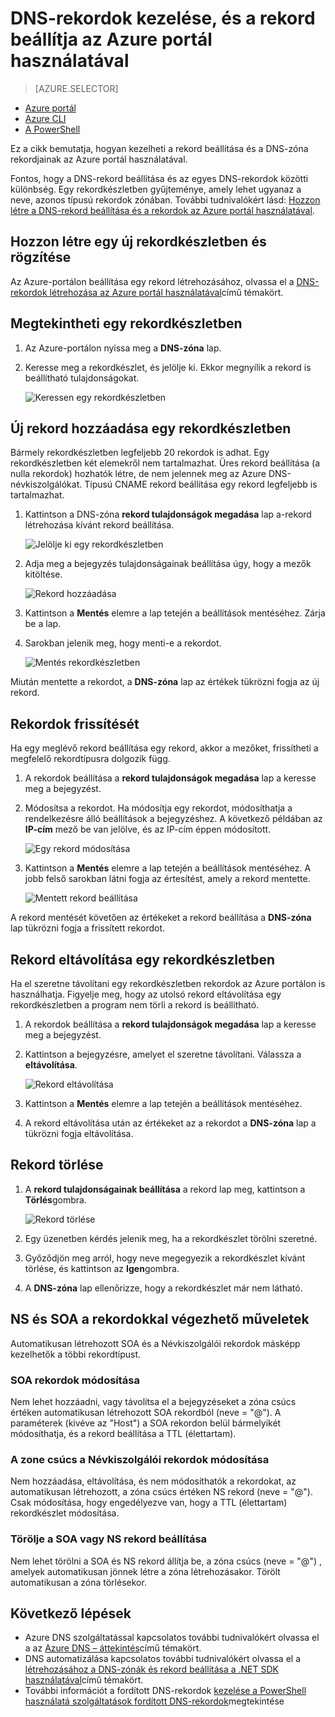 <properties
   pageTitle="DNS-rekord beállítása és az Azure portálon rekordok kezelése |} Microsoft Azure"
   description="DNS kezelése rekord állítja be, és rekordok, ha a tartomány Azure DNS-szolgáltatója."
   services="dns"
   documentationCenter="na"
   authors="sdwheeler"
   manager="carmonm"
   editor=""
   tags="azure-resource-manager"/>

<tags
   ms.service="dns"
   ms.devlang="na"
   ms.topic="article"
   ms.tgt_pltfrm="na"
   ms.workload="infrastructure-services"
   ms.date="08/16/2016"
   ms.author="sewhee"/>

# <a name="manage-dns-records-and-record-sets-by-using-the-azure-portal"></a>DNS-rekordok kezelése, és a rekord beállítja az Azure portál használatával


> [AZURE.SELECTOR]
- [Azure portál](dns-operations-recordsets-portal.md)
- [Azure CLI](dns-operations-recordsets-cli.md)
- [A PowerShell](dns-operations-recordsets.md)


Ez a cikk bemutatja, hogyan kezelheti a rekord beállítása és a DNS-zóna rekordjainak az Azure portál használatával.

Fontos, hogy a DNS-rekord beállítása és az egyes DNS-rekordok közötti különbség. Egy rekordkészletben gyűjteménye, amely lehet ugyanaz a neve, azonos típusú rekordok zónában. További tudnivalókért lásd: [Hozzon létre a DNS-rekord beállítása és a rekordok az Azure portál használatával](dns-getstarted-create-recordset-portal.md).

## <a name="create-a-new-record-set-and-record"></a>Hozzon létre egy új rekordkészletben és rögzítése

Az Azure-portálon beállítása egy rekord létrehozásához, olvassa el a [DNS-rekordok létrehozása az Azure portál használatával](dns-getstarted-create-recordset-portal.md)című témakört.


## <a name="view-a-record-set"></a>Megtekintheti egy rekordkészletben

1. Az Azure-portálon nyissa meg a **DNS-zóna** lap.

2. Keresse meg a rekordkészlet, és jelölje ki. Ekkor megnyílik a rekord is beállítható tulajdonságokat.

    ![Keressen egy rekordkészletben](./media/dns-operations-recordsets-portal/searchset500.png)


## <a name="add-a-new-record-to-a-record-set"></a>Új rekord hozzáadása egy rekordkészletben

Bármely rekordkészletben legfeljebb 20 rekordok is adhat. Egy rekordkészletben két elemekről nem tartalmazhat. Üres rekord beállítása (a nulla rekordok) hozhatók létre, de nem jelennek meg az Azure DNS-névkiszolgálókat. Típusú CNAME rekord beállítása egy rekord legfeljebb is tartalmazhat.


1. Kattintson a DNS-zóna **rekord tulajdonságok megadása** lap a-rekord létrehozása kívánt rekord beállítása.

    ![Jelölje ki egy rekordkészletben](./media/dns-operations-recordsets-portal/selectset500.png)

2. Adja meg a bejegyzés tulajdonságainak beállítása úgy, hogy a mezők kitöltése.

    ![Rekord hozzáadása](./media/dns-operations-recordsets-portal/addrecord500.png)

2. Kattintson a **Mentés** elemre a lap tetején a beállítások mentéséhez. Zárja be a lap.

3. Sarokban jelenik meg, hogy menti-e a rekordot.

    ![Mentés rekordkészletben](./media/dns-operations-recordsets-portal/saving150.png)

Miután mentette a rekordot, a **DNS-zóna** lap az értékek tükrözni fogja az új rekord.


## <a name="update-a-record"></a>Rekordok frissítését

Ha egy meglévő rekord beállítása egy rekord, akkor a mezőket, frissítheti a megfelelő rekordtípusra dolgozik függ.

1. A rekordok beállítása a **rekord tulajdonságok megadása** lap a keresse meg a bejegyzést.

2. Módosítsa a rekordot. Ha módosítja egy rekordot, módosíthatja a rendelkezésre álló beállítások a bejegyzéshez. A következő példában az **IP-cím** mező be van jelölve, és az IP-cím éppen módosított.

    ![Egy rekord módosítása](./media/dns-operations-recordsets-portal/modifyrecord500.png)

3. Kattintson a **Mentés** elemre a lap tetején a beállítások mentéséhez. A jobb felső sarokban látni fogja az értesítést, amely a rekord mentette.

    ![Mentett rekord beállítása](./media/dns-operations-recordsets-portal/saved150.png)


A rekord mentését követően az értékeket a rekord beállítása a **DNS-zóna** lap tükrözni fogja a frissített rekordot.


## <a name="remove-a-record-from-a-record-set"></a>Rekord eltávolítása egy rekordkészletben

Ha el szeretne távolítani egy rekordkészletben rekordok az Azure portálon is használhatja. Figyelje meg, hogy az utolsó rekord eltávolítása egy rekordkészletben a program nem törli a rekord is beállítható.

1. A rekordok beállítása a **rekord tulajdonságok megadása** lap a keresse meg a bejegyzést.

2. Kattintson a bejegyzésre, amelyet el szeretne távolítani. Válassza a **eltávolítása**.

    ![Rekord eltávolítása](./media/dns-operations-recordsets-portal/removerecord500.png)

3. Kattintson a **Mentés** elemre a lap tetején a beállítások mentéséhez.

3. A rekord eltávolítása után az értékeket az a rekordot a **DNS-zóna** lap a tükrözni fogja eltávolítása.


## <a name="delete"></a>Rekord törlése

1. A **rekord tulajdonságainak beállítása** a rekord lap meg, kattintson a **Törlés**gombra.

    ![Rekord törlése](./media/dns-operations-recordsets-portal/deleterecordset500.png)

2. Egy üzenetben kérdés jelenik meg, ha a rekordkészlet törölni szeretné.

3. Győződjön meg arról, hogy neve megegyezik a rekordkészlet kívánt törlése, és kattintson az **Igen**gombra.

4. A **DNS-zóna** lap ellenőrizze, hogy a rekordkészlet már nem látható.


## <a name="work-with-ns-and-soa-records"></a>NS és SOA a rekordokkal végezhető műveletek

Automatikusan létrehozott SOA és a Névkiszolgálói rekordok másképp kezelhetők a többi rekordtípust.

### <a name="modify-soa-records"></a>SOA rekordok módosítása

Nem lehet hozzáadni, vagy távolítsa el a bejegyzéseket a zóna csúcs értéken automatikusan létrehozott SOA rekordból (neve = "@"). A paraméterek (kivéve az "Host") a SOA rekordon belül bármelyikét módosíthatja, és a rekord beállítása a TTL (élettartam).

### <a name="modify-ns-records-at-the-zone-apex"></a>A zone csúcs a Névkiszolgálói rekordok módosítása

Nem hozzáadása, eltávolítása, és nem módosíthatók a rekordokat, az automatikusan létrehozott, a zóna csúcs értéken NS rekord (neve = "@"). Csak módosítása, hogy engedélyezve van, hogy a TTL (élettartam) rekordkészlet módosítása.

### <a name="delete-soa-or-ns-record-sets"></a>Törölje a SOA vagy NS rekord beállítása

Nem lehet törölni a SOA és NS rekord állítja be, a zóna csúcs (neve = "@") , amelyek automatikusan jönnek létre a zóna létrehozásakor. Törölt automatikusan a zóna törlésekor.

## <a name="next-steps"></a>Következő lépések

-   Azure DNS szolgáltatással kapcsolatos további tudnivalókért olvassa el a az [Azure DNS – áttekintés](dns-overview.md)című témakört.
-   DNS automatizálása kapcsolatos további tudnivalókért olvassa el a [létrehozásához a DNS-zónák és rekord beállítása a .NET SDK használatával](dns-sdk.md)című témakört.
-   További információt a fordított DNS-rekordok [kezelése a PowerShell használatá szolgáltatások fordított DNS-rekordok](dns-reverse-dns-record-operations-ps.md)megtekintése
